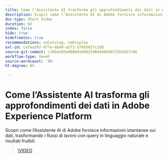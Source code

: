 ```yaml
---
title: Come l’Assistente AI trasforma gli approfondimenti dei dati in Adobe Experience Platform
description: Scopri come l’Assistente AI di Adobe fornisce informazioni istantanee sui dati, trasformando i flussi di lavoro con query in linguaggio naturale e risultati fruibili.
doc-type: Short Video
duration: 82
index: false
hide: true
hidefromtoc: true
recommendations: noCatalog, noDisplay
exl-id: ca7aa207-47fe-4b49-a273-579d5d17c2d9
source-git-commit: c169a205a9088da0982548d448500f15b2027c06
workflow-type: tm+mt
source-wordcount: '56'
ht-degree: 0%

---
```


# Come l’Assistente AI trasforma gli approfondimenti dei dati in Adobe Experience Platform

Scopri come l’Assistente AI di Adobe fornisce informazioni istantanee sui dati, trasformando i flussi di lavoro con query in linguaggio naturale e risultati fruibili.

<!-- 72_S653_3442539_81_how-ai-assistant-transforms-data-insights-in-adobe-experience-platform -->
>[!VIDEO](https://video.tv.adobe.com/v/3458305/?learn=on&enablevpops=true)
